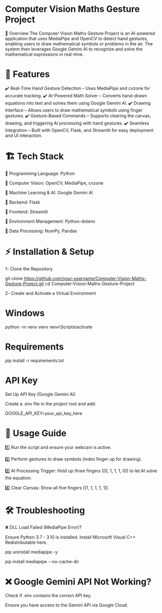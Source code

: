 # Computer Vision Maths Gesture Project
📌 Overview
The Computer Vision Maths Gesture Project is an AI-powered application that uses MediaPipe and OpenCV to detect hand gestures, enabling users to draw mathematical symbols or problems in the air. The system then leverages Google Gemini AI to recognize and solve the mathematical expressions in real-time.

# 🚀 Features
 ✔️ Real-Time Hand Gesture Detection – Uses MediaPipe and cvzone for accurate tracking.
✔️ AI-Powered Math Solver – Converts hand-drawn equations into text and solves them using Google Gemini AI.
 ✔️ Drawing Interface – Allows users to draw mathematical symbols using finger gestures.
✔️ Gesture-Based Commands – Supports clearing the canvas, drawing, and triggering AI processing with hand gestures.
✔️ Seamless Integration – Built with OpenCV, Flask, and Streamlit for easy deployment and UI interaction.

# 🏗 Tech Stack
🔹 Programming Language: Python

🔹 Computer Vision: OpenCV, MediaPipe, cvzone

🔹 Machine Learning & AI: Google Gemini AI

🔹 Backend: Flask

🔹 Frontend: Streamlit

🔹 Environment Management: Python-dotenv

🔹 Data Processing: NumPy, Pandas

# ⚡ Installation & Setup

1️- Clone the Repository

git clone https://github.com/your-username/Computer-Vision-Maths-Gesture-Project.git
cd Computer-Vision-Maths-Gesture-Project

2️- Create and Activate a Virtual Environment

# Windows
python -m venv venv
venv\Scripts\activate

# Requirements
pip install -r requirements.txt

# API Key
Set Up API Key (Google Gemini AI)

Create a .env file in the project root and add:

GOOGLE_API_KEY=your_api_key_here

# 🎯 Usage Guide
1️⃣ Run the script and ensure your webcam is active.

2️⃣ Perform gestures to draw symbols (index finger up for drawing).

3️⃣ AI Processing Trigger: Hold up three fingers ([0, 1, 1, 1, 0]) to let AI solve the equation.

4️⃣ Clear Canvas: Show all five fingers ([1, 1, 1, 1, 1]).

# 🛠 Troubleshooting
❌ DLL Load Failed (MediaPipe Error)?

Ensure Python 3.7 - 3.10 is installed.
Install Microsoft Visual C++ Redistributable here.

pip uninstall mediapipe -y

pip install mediapipe --no-cache-dir

# ❌ Google Gemini API Not Working?

Check if .env contains the correct API key.

Ensure you have access to the Gemini API via Google Cloud.


